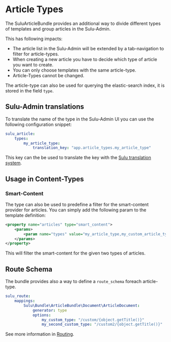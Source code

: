 # Article Types

The SuluArticleBundle provides an additional way to divide different types of templates and group articles in the 
Sulu-Admin.

This has following impacts:

* The article list in the Sulu-Admin will be extended by a tab-navigation to filter for article-types.
* When creating a new article you have to decide which type of article you want to create.
* You can only choose templates with the same article-type.
* Article-Types cannot be changed.

The article-type can also be used for querying the elastic-search index, it is stored in the field `type`.

## Sulu-Admin translations

To translate the name of the type in the Sulu-Admin UI you can use the following configuration snippet:

```yml
sulu_article:
    types:
        my_article_type:
            translation_key: "app.article_types.my_article_type"
```

This key can the be used to translate the key with the 
[Sulu translation system](http://docs.sulu.io/en/latest/developer/contributing/adding-translations.html).

## Usage in Content-Types

### Smart-Content

The type can also be used to predefine a filter for the smart-content provider for articles. You can simply add the following param to the template definition:

```xml
<property name="articles" type="smart_content">
    <params>
        <param name="types" value="my_article_type,my_custom_article_type"/>
    </params>
</property>
```

This will filter the smart-content for the given two types of articles.

## Route Schema

The bundle provides also a way to define a `route_schema` foreach article-type.

```yml
sulu_route:
    mappings:
        Sulu\Bundle\ArticleBundle\Document\ArticleDocument:
            generator: type
            options:
                my_custom_type: "/custom/{object.getTitle()}"
                my_second_custom_type: "/custom2/{object.getTitle()}"
```

See more information in [Routing](routing.md#route-schema).
